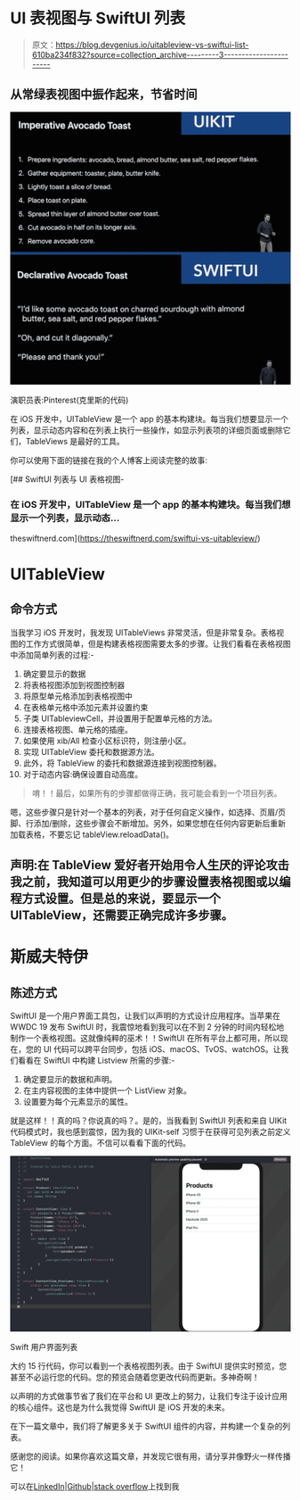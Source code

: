 # UI 表视图与 SwiftUI 列表

> 原文：<https://blog.devgenius.io/uitableview-vs-swiftui-list-610ba234f832?source=collection_archive---------3----------------------->

## 从常绿表视图中振作起来，节省时间

![](img/e97dae8aaa6b6e451929a3933b8bb148.png)

演职员表:Pinterest(克里斯的代码)

在 iOS 开发中，UITableView 是一个 app 的基本构建块。每当我们想要显示一个列表，显示动态内容和在列表上执行一些操作，如显示列表项的详细页面或删除它们，TableViews 是最好的工具。

你可以使用下面的链接在我的个人博客上阅读完整的故事:

[](https://theswiftnerd.com/swiftui-vs-uitableview/) [## SwiftUI 列表与 UI 表格视图-

### 在 iOS 开发中，UITableView 是一个 app 的基本构建块。每当我们想显示一个列表，显示动态…

theswiftnerd.com](https://theswiftnerd.com/swiftui-vs-uitableview/) 

# UITableView

## 命令方式

当我学习 iOS 开发时，我发现 UITableViews 非常灵活，但是非常复杂。表格视图的工作方式很简单，但是构建表格视图需要太多的步骤。让我们看看在表格视图中添加简单列表的过程:-

1.  确定要显示的数据
2.  将表格视图添加到视图控制器
3.  将原型单元格添加到表格视图中
4.  在表格单元格中添加元素并设置约束
5.  子类 UITableviewCell，并设置用于配置单元格的方法。
6.  连接表格视图、单元格的插座。
7.  如果使用 xib/All 检查小区标识符，则注册小区。
8.  实现 UITableView 委托和数据源方法。
9.  此外，将 TableView 的委托和数据源连接到视图控制器。
10.  对于动态内容:确保设置自动高度。

> 唷！！最后，如果所有的步骤都做得正确，我可能会看到一个项目列表。

嗯，这些步骤只是针对一个基本的列表，对于任何自定义操作，如选择、页眉/页脚、行添加/删除，这些步骤会不断增加。另外，如果您想在任何内容更新后重新加载表格，不要忘记 tableView.reloadData()。

## 声明:在 TableView 爱好者开始用令人生厌的评论攻击我之前，我知道可以用更少的步骤设置表格视图或以编程方式设置。但是总的来说，要显示一个 UITableView，还需要正确完成许多步骤。

# 斯威夫特伊

## 陈述方式

SwiftUI 是一个用户界面工具包，让我们以声明的方式设计应用程序。当苹果在 WWDC 19 发布 SwiftUI 时，我震惊地看到我可以在不到 2 分钟的时间内轻松地制作一个表格视图。这就像纯粹的巫术！！SwiftUI 在所有平台上都可用，所以现在，您的 UI 代码可以跨平台同步，包括 iOS、macOS、TvOS、watchOS。让我们看看在 SwiftUI 中构建 Listview 所需的步骤:-

1.  确定要显示的数据和声明。
2.  在主内容视图的主体中提供一个 ListView 对象。
3.  设置要为每个元素显示的属性。

就是这样！！真的吗？你说真的吗？。是的，当我看到 SwiftUI 列表和来自 UIKit 代码模式时，我也感到震惊，因为我的 UIKit-self 习惯于在获得可见列表之前定义 TableView 的每个方面。不信可以看看下面的代码。

![](img/55cba4e8af812163c499eacca1706a8d.png)

Swift 用户界面列表

大约 15 行代码，你可以看到一个表格视图列表。由于 SwiftUI 提供实时预览，您甚至不必运行您的代码。您的预览会随着您更改代码而更新。多神奇啊！

以声明的方式做事节省了我们在平台和 UI 更改上的努力，让我们专注于设计应用的核心组件。这也是为什么我觉得 SwiftUI 是 iOS 开发的未来。

在下一篇文章中，我们将了解更多关于 SwiftUI 组件的内容，并构建一个复杂的列表。

感谢您的阅读。如果你喜欢这篇文章，并发现它很有用，请分享并像野火一样传播它！

可以在[LinkedIn](https://www.linkedin.com/in/varunrathi28/)|[Github](https://github.com/varunrathi28)|[stack overflow](https://stackoverflow.com/users/6593648/varunrathi28)上找到我